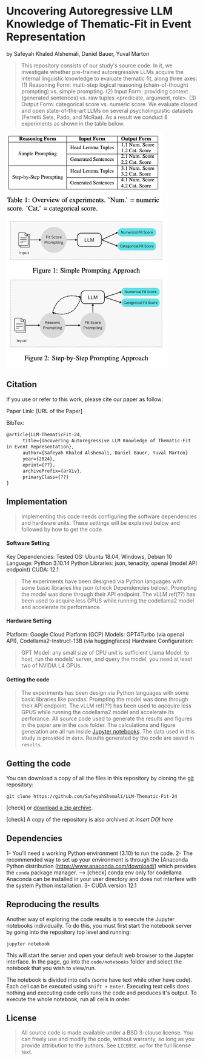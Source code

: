 # Uncovering Autoregressive LLM Knowledge of Thematic-Fit in Event Representation 

by
Safeyah Khaled Alshemali,
Daniel Bauer,
Yuval Marton

> This repository consists of our study's source code. In it, we investigate whether pre-trained autoregressive LLMs acquire the internal linguistic knowledge to evaluate thematic fit,  along three axes: (1) Reasoning Form: multi-step logical reasoning (chain-of-thought prompting) vs. simple prompting. (2) Input Form: providing context (generated sentences) vs. raw tuples <predicate, argument,  role>. (3) Output Form: categorical score vs. numeric score. We evaluate closed and open state-of-the-art LLMs on several psycholinguistic datasets (Ferretti Sets, Pado, and McRae). As a result we conduct 8 experiments as shown in the table below. 

![](exp-overview-table.png) ![](Simple-vs-StepbyStep.png) 

## Citation
If you use or refer to this work, please cite our paper as follow:

Paper Link: [URL of the Paper]

BibTex:
```
@article{LLM-ThematicFit-24,
      title={Uncovering Autoregressive LLM Knowledge of Thematic-Fit in Event Representation},
      author={Safeyah Khaled Alshemali, Daniel Bauer, Yuval Marton}
      year={2024},
      eprint={??},
      archivePrefix={arXiv},
      primaryClass={??}
}
```

## Implementation
> Implementing this code needs configuring the software dependencies and hardware units. These settings will be explained below and followed by how to get the code.

#### Software Setting

Key Dependencies:
Tested OS: Ubuntu 18.04, Windows, Debian 10
Language: Python 3.10.14
Python Libraries: json, tenacity, openai (model API endpoint)
CUDA: 12.1





> The experiments have been designed via Python languages with some basic libraries like json (check Dependencies below).
> Prompting the model was done through their API endpoint. The vLLM ref(??) has been used to acquire less GPUS while running the codellama2 model and accelerate its performance.
#### Hardware Setting
Platform: Google Cloud Platform (GCP)
Models: GPT4Turbo (via openai API), Codellama2-Instruct-13B (via huggingfaces)
Hardware Configuration:
> GPT Model: any small size of CPU unit is sufficient 
> Llama Model: to host, run the models' server, and query the model, you need at least two of NVIDIA L4 GPUs. 

#### Getting the code

> The experiments has been design via Python languages with some basic libraries like pandas.
> Prompting the model was done through their API endpoint. The vLLM ref(??) has been used to aqcquire less GPUS while running the codellama2 model and accelerate its perforance.
> All source code used to generate the results and figures in the paper are in the `code` folder.
The calculations and figure generation are all run inside
[Jupyter notebooks](http://jupyter.org/).
The data used in this study is provided in `data`. Results generated by the code are saved in `results`. 

## Getting the code

You can download a copy of all the files in this repository by cloning the
[git](https://github.com/SafeyahShemali/LLM-Thematic-Fit-24) repository:

    git clone https://github.com/SafeyahShemali/LLM-Thematic-Fit-24

[check] or [download a zip archive](https://github.com/SafeyahShemali/LLM-Thematic-Fit-24/archive/master.zip).

[check] A copy of the repository is also archived at *insert DOI here*

## Dependencies

1- You'll need a working Python environment (3.10) to run the code.
2- The recommended way to set up your environment is through the [Anaconda Python distribution (https://www.anaconda.com/download/) which
provides the `conda` package manager. --> [check] conda env only for codellama
Anaconda can be installed in your user directory and does not interfere with the system Python installation.
3- CUDA version 12.1

## Reproducing the results

Another way of exploring the code results is to execute the Jupyter notebooks
individually.
To do this, you must first start the notebook server by going into the
repository top level and running:

    jupyter notebook

This will start the server and open your default web browser to the Jupyter
interface. In the page, go into the `code/notebooks` folder and select the
notebook that you wish to view/run.

The notebook is divided into cells (some have text while other have code).
Each cell can be executed using `Shift + Enter`.
Executing text cells does nothing and executing code cells runs the code
and produces it's output.
To execute the whole notebook, run all cells in order.

## License

> All source code is made available under a BSD 3-clause license. You can freely
use and modify the code, without warranty, so long as you provide attribution
to the authors. See `LICENSE.md` for the full license text.


